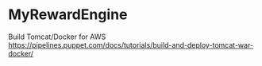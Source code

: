 # MyRewardEngine

Build Tomcat/Docker for AWS
https://pipelines.puppet.com/docs/tutorials/build-and-deploy-tomcat-war-docker/
